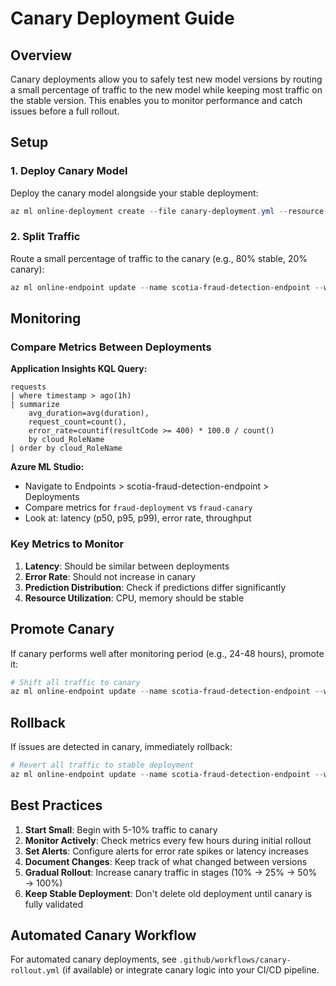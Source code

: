# Canary Deployment Guide

## Overview

Canary deployments allow you to safely test new model versions by routing a small percentage of traffic to the new model while keeping most traffic on the stable version. This enables you to monitor performance and catch issues before a full rollout.

## Setup

### 1. Deploy Canary Model

Deploy the canary model alongside your stable deployment:

```powershell
az ml online-deployment create --file canary-deployment.yml --resource-group mlops-rg --workspace-name mlops-scotia-ws2
```

### 2. Split Traffic

Route a small percentage of traffic to the canary (e.g., 80% stable, 20% canary):

```powershell
az ml online-endpoint update --name scotia-fraud-detection-endpoint --workspace-name mlops-scotia-ws2 --resource-group mlops-rg --traffic fraud-deployment=80 fraud-canary=20
```

## Monitoring

### Compare Metrics Between Deployments

**Application Insights KQL Query:**

```kql
requests
| where timestamp > ago(1h)
| summarize
    avg_duration=avg(duration),
    request_count=count(),
    error_rate=countif(resultCode >= 400) * 100.0 / count()
    by cloud_RoleName
| order by cloud_RoleName
```

**Azure ML Studio:**

- Navigate to Endpoints > scotia-fraud-detection-endpoint > Deployments
- Compare metrics for `fraud-deployment` vs `fraud-canary`
- Look at: latency (p50, p95, p99), error rate, throughput

### Key Metrics to Monitor

1. **Latency**: Should be similar between deployments
2. **Error Rate**: Should not increase in canary
3. **Prediction Distribution**: Check if predictions differ significantly
4. **Resource Utilization**: CPU, memory should be stable

## Promote Canary

If canary performs well after monitoring period (e.g., 24-48 hours), promote it:

```powershell
# Shift all traffic to canary
az ml online-endpoint update --name scotia-fraud-detection-endpoint --workspace-name mlops-scotia-ws2 --resource-group mlops-rg --traffic fraud-canary=100 fraud-deployment=0
```

## Rollback

If issues are detected in canary, immediately rollback:

```powershell
# Revert all traffic to stable deployment
az ml online-endpoint update --name scotia-fraud-detection-endpoint --workspace-name mlops-scotia-ws2 --resource-group mlops-rg --traffic fraud-deployment=100 fraud-canary=0
```

## Best Practices

1. **Start Small**: Begin with 5-10% traffic to canary
2. **Monitor Actively**: Check metrics every few hours during initial rollout
3. **Set Alerts**: Configure alerts for error rate spikes or latency increases
4. **Document Changes**: Keep track of what changed between versions
5. **Gradual Rollout**: Increase canary traffic in stages (10% → 25% → 50% → 100%)
6. **Keep Stable Deployment**: Don't delete old deployment until canary is fully validated

## Automated Canary Workflow

For automated canary deployments, see `.github/workflows/canary-rollout.yml` (if available) or integrate canary logic into your CI/CD pipeline.
